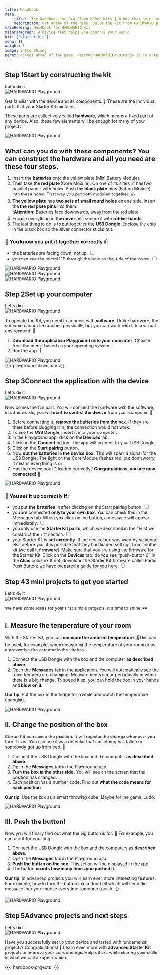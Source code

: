 ```yaml
---
title: Handbook
meta:
    title:  The Handbook for Big Clown Maker Kits | A box that helps you take control of your world
    description: Get ahead of the game. Build the kit from HARDWARIO products and create your own IoT project. Use the handbook and our advice for your future digital masterpieces.
mainHeading: Handbook for HARDWARIO Kit
mainParagraph: A device that helps you control your world
kit: ["starter-kit"]
menu: []
weight: 5
image: intro_EN.png
perex: <p>Get ahead of the game. <strong>HARDWARIO</strong> is an entertaining device that will help you understand and create the <strong>Internet of Things</strong> (IoT). It means that everything around you, even your chair, can become a smart device <strong>connected with your computer or mobile phone</strong>. Thanks to this connection, you can start to improve your home, classroom or even the entire city and the world in a digital way.</p><p>The <strong>Starter Kit</strong> is the fundamental kit to get you started, however, you can later upgrade it with our extensive range of kits. See how you can build your first smart device and how to create projects that will amaze your friends, family and us as well. 👌</p>
---
```


<div class="collapsor__item">
<div class="collapsor__header">
<div class="row">
<div class = "col-md-6 align-self-center">
<h2><span>Step 1</span>Start by constructing the kit</h2>
<span class = "font-red font-font2 font-weight-bold font-15 text-decoration-underline">Let's do it</span>
</div>
<div class = "col-md-6 align-self-center">
<img src="/_assets/images/starter-kit/2-ilustrace-devce-sestavuje-KIT-korektura.png" alt="HARDWARIO Playground" style = "max-width:100%">
</div>
</div>
</div>

<div class="collapsor__body">
<div class="row">
<div class = "col-md-6 align-self-center">
<div class = "handbook__perex">
<p>Get familiar with the device and its components. 👋 These are the individual parts that your Starter Kit contains. </p>
</div>
<p>These parts are collectively called <strong>hardware</strong>, which means a fixed part of any device. Also, these few elements will be enough for many of your projects.</p>
</div>
<div class = "col-md-6 align-self-center">
<img src="/_assets/images/starter-kit/3-infografika-dily-kitu-en.png" alt="HARDWARIO Playground" style = "max-width:100%">
</div>
</div>

<div class="row">
<div class = "col-12">
<h2 class = "handbook__title">What can you do with these components? You can construct the hardware and all you need are these four steps.</h2>
</div>
<div class = "col-md-6 align-self-center">
<ol>
<li>Insert the <strong>batteries</strong> onto the yellow plate (Mini Battery Module).</li>
<li>Then take the <strong>red plate</strong> (Core Module). On one of its sides, it has two parallel panels with holes. Push the <strong>black plate</strong> pins (Button Module) into these holes. That way you put both modules together. 👍</li>
<li><strong>The yellow plate</strong> has <strong>two sets of small round holes</strong> on one side. Insert the <strong>the red plate pins</strong> into them.<br/>
❗<strong>Attention</strong>: Batteries face downwards, away from the red plate.</li>
<li>Encase everything in the <strong>cover</strong> and secure it with <strong>rubber bands</strong>.</li>
<li>The last thing to do is to put together the <strong>USB Dongle</strong>. Enclose the chip in the black box so the silver connector sticks out. </li>
</ol>

<h3>🙌 You know you put it together correctly if:</h3>
<ul class = "checklist">
<li>
<label class="checkbox">the batteries are facing down, not up.
<input type="checkbox">
<span class="checkmark"></span>
</label>
</li>
<li>
<label class="checkbox">you can see the microUSB through the hole on the side of the cover.
<input type="checkbox">
<span class="checkmark"></span>
</label>
</li>
</ul>
</div>
<div class = "col-md-6 align-self-center">
<img src="/_assets/images/starter-kit/skladacka.gif" alt="HARDWARIO Playground" style = "max-width:100%">
</div>

<div class = "col-md-6 align-self-center">
<img src="/_assets/images/starter-kit/mas-to-dobre-1.jpg" alt="HARDWARIO Playground" style = "max-width:100%">
</div>
<div class = "col-md-6 align-self-center">
<img src="/_assets/images/starter-kit/mas-to-dobre-2.jpg" alt="HARDWARIO Playground" style = "max-width:100%">
</div>
</div>
</div>
</div>


<!--- STEP 2 -->


<div class="collapsor__item">
<div class="collapsor__header">
<div class="row">
<div class = "col-md-6 align-self-center">
<h2><span>Step 2</span>Set up your computer</h2>
<span class = "font-red font-font2 font-weight-bold font-15 text-decoration-underline">Let's do it</span>
</div>
<div class = "col-md-6 align-self-center">
<img src="/_assets/images/starter-kit/4-ilustrace-kluk-u-PC-s-KITem.png" alt="HARDWARIO Playground" style = "max-width:100%">
</div>
</div>

</div>

<div class="collapsor__body">
<div class="row">
<div class = "col-md-6 align-self-center ">
<div class = "handbook__perex">
<p>To operate the Kit, you need to connect with <strong>software</strong>. Unlike hardware, the software cannot be touched physically, but you can work with it in a virtual environment. 🤖</p>
</div>
<ol>
<li><strong>Download the application Playground onto your computer</strong>. Choose from the menu, based on your operating system.</li>
<li>Run the app. 🚀</li>
</ol>
</div>
<div class = "col-md-6 align-self-center text-center">
<img src="/_assets/images/starter-kit/gif-ikonka-playground.gif" alt="HARDWARIO Playground" style = "max-width:100%">
</div>
<div class = "col-md-8 text-left">
{{< playground-download >}}
</div>
</div>

</div>
</div>

<!--   STEP 3 -->

<div class="collapsor__item">
<div class="collapsor__header">
<div class="row">
<div class = "col-md-6 align-self-center">
<h2><span>Step 3</span>Connect the application with the device</h2>
<span class = "font-red font-font2 font-weight-bold font-15 text-decoration-underline">Let's do it</span>
</div>
<div class = "col-md-6 align-self-center">
<img src="/_assets/images/starter-kit/5-ilustrace-kluk-zapojuje-Dongle.png" alt="HARDWARIO Playground" style = "max-width:100%">
</div>
</div>

</div>

<div class="collapsor__body">
<div class="row justify-content-center">
<div class = "col-md-8 text-center">
<div class = "handbook__perex">
<p>Now comes the fun part. You will connect the hardware with the software, in other words, you will <strong>start to control the device</strong> from your computer. 🤘</p>
</div>
</div>
</div>
<div class="row">
<div class = "col-md-6">
<ol>
<li>Before connecting it, <strong>remove the batteries from the box</strong>. If they are there before plugging it in, the connection would not work. </li>
<li>To use the <strong>USB Dongle</strong>, insert it into your computer.</li>
<li>In the Playground app, click on the <strong>Devices</strong> tab.</li>
<li>Click on the <strong>Connect</strong> button. The app will connect to your  USB Dongle.</li>
<li>Click on the <strong>Start pairing</strong> button.</li>
<li>Now <strong>put the batteries in the device box</strong>. This will spark a signal for the USB Dongle. The light on the Core Module flashes red, but don’t worry, it means everything is ok.</li>
<li>Has the device box ID loaded correctly? <strong>Congratulations, you are now connected!</strong> 👏</li>
</ol>
</div>
<div class = "col-md-6">
<img src="/_assets/images/starter-kit/connect-gif.gif" alt="HARDWARIO Playground" style = "max-width:100%">
</div>
</div>
<div class="row">
<div class = "col-md-8">
<h3>🙌 You set it up correctly if:</h3>
<ul class = "checklist">
<li>
<label class="checkbox">you put <strong>the batteries</strong> in after clicking on the Start pairing button.
<input type="checkbox">
<span class="checkmark"></span>
</label>
</li>
<li>
<label class="checkbox">you are connected <strong>only to your own box</strong>. You can check this in the Messages tab. When you click on the button, a message will appear immediately.
<input type="checkbox">
<span class="checkmark"></span>
</label>
</li>
<li>
<label class="checkbox">you only use the <strong>Starter Kit parts</strong>, which we described in the “First we construct the kit” section.
<input type="checkbox">
<span class="checkmark"></span>
</label>
</li>
<li>
<label class="checkbox">your Starter Kit is <strong>set correctly</strong>. If the device box was used by someone else before you, it is possible that they had loaded settings from another kit (we call it <strong>firmware</strong>). Make sure that you are using the firmware for the Starter Kit.
Click on the <strong>Devices</strong> tab: do you see “push-button:0” in the <strong>Alias</strong> column? If not, download the Starter Kit firmware called Radio Push Button; <a href = "/academy/how-to-flash-firmware/">we have prepared a guide for you here</a>.
<input type="checkbox">
<span class="checkmark"></span>
</label>
</li>
</ul>
</div>
</div>
</div>
</div>


<!--   STEP 4 -->

<div class="collapsor__item">
<div class="collapsor__header">
<div class="row">
<div class = "col-md-6 align-self-center">
<h2><span>Step 4</span>3 mini projects to get you started</h2>
<span class = "font-red font-font2 font-weight-bold font-15 text-decoration-underline">Let's do it</span>
</div>
<div class = "col-md-6 align-self-center">
<img src="/_assets/images/starter-kit/6-ilustrace-devce-meri-teplotu.png" alt="HARDWARIO Playground" style = "max-width:100%">
</div>
</div>

</div>

<div class="collapsor__body">
<div class="row justify-content-center">
<div class = "col-md-9 handbook__perex text-center">
<p>We have some ideas for your first simple projects. It's time to shine! 🕶️</p>
</div>
</div>
<div class="row">
<div class = "col-12">
<h2 class = "handbook__title">I. Measure the temperature of your room</h2>
</div>
<div class = "col-md-6">

<p>With the Starter Kit, you can <strong>measure the ambient temperature</strong>. 🌡This can be used, for example, when measuring the temperature of your room or as a preventive fire detector in the kitchen.  </p>

<ol>
<li>Connect the USB Dongle with the box and the computer <strong>as described above</strong>.</li>
<li>Open the <strong>Messages</strong> tab in the application. You will automatically see the room temperature changing. Measurements occur periodically or when there is a big change. To speed it up, you can hold the box in your hands and <strong>blow on it</strong>.</li>
</ol>
<p><strong>Our tip:</strong> Put the box in the fridge for a while and watch the temperature changing.</p>

</div>
<div class = "col-md-6">
<img src="/_assets/images/starter-kit/mereni-dechu.png" alt="HARDWARIO Playground" style = "max-width:100%">
</div>
</div>

<div class="row">
<div class = "col-12 ">
<h2 class = "handbook__title">II. Change the position of the box</h2>
</div>
<div class = "col-md-6">
<p>Starter Kit can sense the position. It will register the change whenever you turn it over. You can use it as a detector that something has fallen or somebody got up from bed. 🖖</p>
<ol>
<li>Connect the USB Dongle with the box and the computer <strong>as described above</strong>.</li>
<li>Open the <strong>Messages</strong> tab in the Playground app.</li>
<li><strong>Turn the box to the other side.</strong> You will see on the screen that the position has changed.</li>
<li>Each position has a number code. Find out <strong>what the code means for each position</strong>.</li>
</ol>
<p><strong>Our tip:</strong> Use the box as a smart throwing cube. Maybe for the game, Ludo.</p>
</div>
<div class = "col-md-6">
<img src="/_assets/images/starter-kit/zmena-polohy.png" alt="HARDWARIO Playground" style = "max-width:100%">
</div>
</div>

<div class="row">
<div class = "col-12">
<h2 class = "handbook__title">III. Push the button!</h2>
</div>
<div class = "col-md-6">
<p>Now you will finally find out what the big button is for. 🤔 For example, you can use it for counting.</p>
<ol>
<li>Connect the USB Dongle with the box and the computers as <strong>described above</strong>.</li>
<li>Open the <strong>Messages</strong> tab in the Playground app.</li>
<li><strong>Push the button on the box</strong>. This action will be displayed in the app.</li>
<li>The button <strong>counts how many times you pushed it</strong>.</li>
</ol>
<p><strong>Our tip:</strong> In advanced projects you will learn even more interesting features. For example, how to turn the button into a doorbell which will send the message into your mobile everytime someone uses it. 👌</p>

</div>
<div class = "col-md-6">
<img src="/_assets/images/starter-kit/pocitani-akce.png" alt="HARDWARIO Playground" style = "max-width:100%">
</div>
</div>
</div>
</div>

<!--   STEP 5 -->

<div class="collapsor__item">
<div class="collapsor__header">
<div class="row">
<div class = "col-md-6 align-self-center">
<h2><span>Step 5</span>Advance projects and next steps</h2>
<span class = "font-red font-font2 font-weight-bold font-15 text-decoration-underline">Let's do it</span>
</div>
<div class = "col-md-6 align-self-center">
<img src="/_assets/images/starter-kit/7-ilustrace-kluk-sestavuje-zvonek.png" alt="HARDWARIO Playground" style = "max-width:100%">
</div>
</div>

</div>

<div class="collapsor__body">
<div class="row justify-content-center">
<div class = "col-md-8 handbook__perex text-center">
<p>Have you successfully set up your device and tested with fundamental projects? Congratulations! 👏 Learn even more with <strong>advanced Starter Kit</strong> projects to improve your surroundings. Help others while sharing your skills is what we call a super combo. </p>
</div>
</div>

{{< handbook-projects >}}
</div>
</div>
